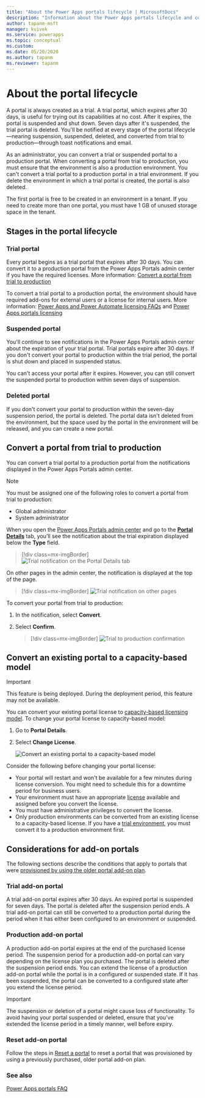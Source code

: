 ```yaml
---
title: "About the Power Apps portals lifecycle | MicrosoftDocs"
description: "Information about the Power Apps portals lifecycle and converting it from trial to production."
author: tapanm-msft
manager: kvivek
ms.service: powerapps
ms.topic: conceptual
ms.custom: 
ms.date: 05/20/2020
ms.author: tapanm
ms.reviewer: tapanm
---
```


# About the portal lifecycle

A portal is always created as a trial. A trial portal, which expires after 30 days, is useful for trying out its capabilities at no cost. After it expires, the portal is suspended and shut down. Seven days after it's suspended, the trial portal is deleted. You'll be notified at every stage of the portal lifecycle&mdash;nearing suspension, suspended, deleted, and converted from trial to production&mdash;through toast notifications and email.

As an administrator, you can convert a trial or suspended portal to a production portal.<!--note from editor: I disagree with using "production" alone as a noun, even though it's used this way in the UI. It should always be a modifier. Instead of "convert a trial portal to production," it should be "convert a portal from trial to production" or "convert a trial portal to a production portal." --> When converting a portal from trial to production, you must ensure that the environment is also a production environment. You can't convert a trial portal to a production portal in a trial environment. If you delete the environment in which a trial portal is created, the portal is also deleted.

The first portal is free to be created in an environment in a tenant. If you need to create more than one portal, you must have 1 GB of unused storage space in the tenant.

## Stages in the portal lifecycle

### Trial portal

Every portal begins as a trial portal that expires after 30 days. You can convert it to a production portal from the Power Apps Portals admin center<!--Tapan, can you ask the PM for the UI to change the name to "Power Apps portals admin center"? If these are current screenshots, the UI is violating our branding guidelines, not only for lowercase "portals" but for "Power Apps" as two words.--> if you have the required licenses. More information: [Convert a portal from trial to production](#convert-a-portal-from-trial-to-production)

To convert a trial portal to a production portal, the environment should have required add-ons for external users or a license for internal users. More information: [Power Apps and Power Automate licensing FAQs](https://docs.microsoft.com/power-platform/admin/powerapps-flow-licensing-faq) and [Power Apps portals licensing](https://docs.microsoft.com/power-platform/admin/powerapps-flow-licensing-faq#can-you-share-more-details-regarding-the-new-power-apps-portals-licensing)

### Suspended portal

You'll continue to see notifications in the Power Apps Portals admin center about the expiration of your trial portal. Trial portals expire after 30 days. If you don't convert your portal to production within the trial period, the portal is shut down and placed in suspended status.

You can't access your portal after it expires. However, you can still convert the suspended portal to production within seven days of suspension.

### Deleted portal

If you don't convert your portal to production within the seven-day suspension period, the portal is deleted. The portal data isn't deleted from the environment, but the space used by the portal in the environment will be released, and you can create a new portal.

## Convert a portal from trial to production

You can convert a trial portal to a production portal from the notifications displayed in the Power Apps Portals admin center.

> [!NOTE]
> You must be assigned one of the following roles to convert a portal from trial to production:
> - Global administrator
> - System administrator

When you open the [Power Apps Portals admin center](admin-overview.md) and go to the **[Portal Details](portal-details.md)** tab, you'll see the notification about the trial expiration displayed below the **Type** field.

> [!div class=mx-imgBorder]
> ![Trial notification on the Portal Details tab](../media/admin-center-convert-notif.png "Trial notification on the Portal Details tab")

On other pages in the admin center, the notification is displayed at the top of the page.

> [!div class=mx-imgBorder]
> ![Trial notification on other pages](../media/admin-center-convert-notif-all.png "Trial notification on other pages")

To convert your portal from trial to production:

1.	In the notification, select **Convert**.

2.	Select **Confirm**.

    > [!div class=mx-imgBorder]
    > ![Trial to production confirmation](../media/trial-to-prod-confirm.png "Trial to production confirmation")

## Convert an existing portal to a capacity-based model

> [!IMPORTANT]
> This feature is being deployed. During the deployment period, this feature may not be available.

You can convert your existing portal license to [capacity-based licensing model](https://docs.microsoft.com/power-platform/admin/powerapps-flow-licensing-faq#can-you-share-more-details-regarding-the-new-power-apps-portals-licensing). To change your portal license to capacity-based model:

1. Go to **Portal Details**.<!--note from editor: We don't usually supply "further information"-type links like this in a procedure.-->
1. Select **Change License**.

    ![Convert an existing portal to a capacity-based model](media/portal-lifecycle/convert-to-capacity-based-licensing.gif "Convert an existing portal to a capacity-based model")

Consider the following before changing your portal license:

- Your portal will restart and won't be available for a few minutes during license conversion. You might need to schedule this for a downtime period for business users.
- Your environment must have an appropriate [license](https://docs.microsoft.com/power-platform/admin/powerapps-flow-licensing-faq#portals) available and assigned before you convert the license.
- You must have administrative privileges to convert the license.
- Only production environments can be converted from an existing license to a capacity-based license. If you have a [trial environment](https://docs.microsoft.com/power-platform/admin/trial-environments), you must convert it to a production environment first.

## Considerations for add-on portals

The following sections describe the conditions that apply to portals that were [provisioned by using the older portal add-on plan](../provision-portal-add-on.md)<!--Suggested. "Purchased earlier" is a bit ambiguous.-->.

### Trial add-on portal

A trial add-on portal expires after 30 days. An expired portal is suspended for seven days. The portal is deleted after the suspension period ends. A trial add-on portal can still be converted to a production portal during the period when it has either been configured to an environment<!--Suggested. In other instances, we've called this the trial period. I think "configured" needs a bit of explaining at first usage.--> or suspended.

### Production add-on portal

A production add-on portal expires at the end of the purchased license period. The suspension period for a production add-on portal can vary depending on the license plan you purchased. The portal is deleted after the suspension period ends. You can extend the license of a production add-on portal while the portal is in a configured or suspended state. If it has been suspended, the portal can be converted to a configured state after you extend the license period.

> [!IMPORTANT]
> The suspension or deletion<!--Is this worth saying? It seems obvious that deleting the portal will cause it not to work very well!--> of a portal might cause loss of functionality. To avoid having your portal suspended or deleted, ensure that you've extended the license period in a timely manner, well before expiry.<!--Suggested-->

### Reset add-on portal

Follow the steps in [Reset a portal](reset-portal.md) to reset a portal that was provisioned by using a previously purchased, older portal add-on plan.

### See also

[Power Apps portals FAQ](../faq.md)
